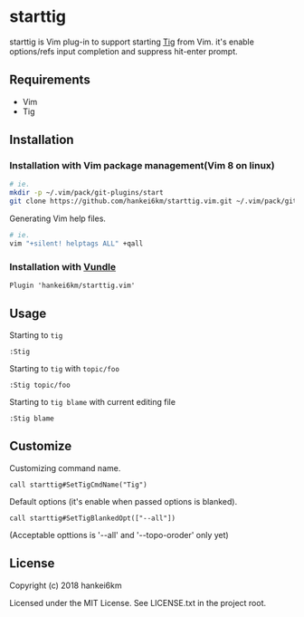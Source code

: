 # starttig

starttig is Vim plug-in to support starting [Tig](http://jonas.nitro.dk/tig/) from Vim. it's enable options/refs input completion and suppress hit-enter prompt.

## Requirements

* Vim
* Tig

## Installation

### Installation with Vim package management(Vim 8 on linux)

```bash
# ie.
mkdir -p ~/.vim/pack/git-plugins/start
git clone https://github.com/hankei6km/starttig.vim.git ~/.vim/pack/git-plugins/start/stattig.vim
```

Generating Vim help files.

```bash
# ie.
vim "+silent! helptags ALL" +qall
```

### Installation with [Vundle](https://github.com/VundleVim/Vundle.vim)

```vim
Plugin 'hankei6km/starttig.vim'
```

## Usage

Starting to `tig`

```vim
:Stig
```

Starting to `tig` with `topic/foo`

```vim
:Stig topic/foo
```

Starting to `tig blame` with current editing file

```vim
:Stig blame
```

## Customize

Customizing command name.

```vim
call starttig#SetTigCmdName("Tig")
```

Default options (it's enable when passed options is blanked).

```vim
call starttig#SetTigBlankedOpt(["--all"])
```
(Acceptable opttions is '--all' and '--topo-oroder' only yet)


## License

Copyright (c) 2018 hankei6km

Licensed under the MIT License. See LICENSE.txt in the project root.
